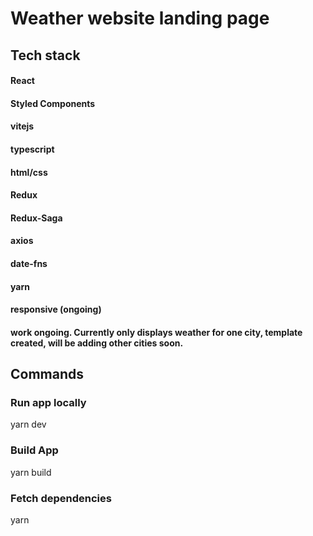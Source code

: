 # Weather website landing page

## Tech stack

#### React

#### Styled Components

#### vitejs

#### typescript

#### html/css

#### Redux

#### Redux-Saga

#### axios

#### date-fns

#### yarn

#### responsive (ongoing)

#### work ongoing. Currently only displays weather for one city, template created, will be adding other cities soon.

## Commands

### Run app locally

yarn dev

### Build App

yarn build

### Fetch dependencies

yarn
